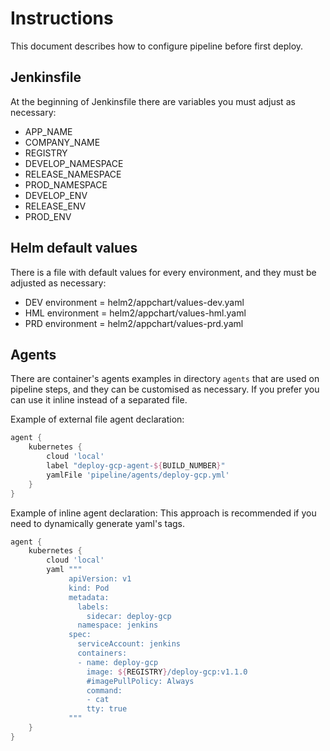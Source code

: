 # Instructions #
This document describes how to configure pipeline before first deploy.

## Jenkinsfile ##
At the beginning of Jenkinsfile there are variables you must adjust as necessary:
* APP_NAME 
* COMPANY_NAME
* REGISTRY
* DEVELOP_NAMESPACE
* RELEASE_NAMESPACE
* PROD_NAMESPACE
* DEVELOP_ENV
* RELEASE_ENV
* PROD_ENV

## Helm default values ##
There is a file with default values for every environment, and they must be adjusted as necessary:
* DEV environment = helm2/appchart/values-dev.yaml
* HML environment = helm2/appchart/values-hml.yaml
* PRD environment = helm2/appchart/values-prd.yaml


## Agents ##
There are container's agents examples in directory `agents` that are used on pipeline steps, and they can be customised as necessary.
If you prefer you can use it inline instead of a separated file.

Example of external file agent declaration:

```groovy 
agent {
    kubernetes {
        cloud 'local'
        label "deploy-gcp-agent-${BUILD_NUMBER}"
        yamlFile 'pipeline/agents/deploy-gcp.yml'
    }
}  
```

Example of inline agent declaration:
This approach is recommended if you need to dynamically generate yaml's tags.

```groovy 
agent {
    kubernetes {
        cloud 'local'
        yaml """
             apiVersion: v1
             kind: Pod
             metadata:
               labels:
                 sidecar: deploy-gcp
               namespace: jenkins
             spec:
               serviceAccount: jenkins
               containers:
               - name: deploy-gcp
                 image: ${REGISTRY}/deploy-gcp:v1.1.0
                 #imagePullPolicy: Always
                 command:
                 - cat
                 tty: true
             """
    }
} 
```

